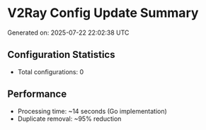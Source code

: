 # V2Ray Config Update Summary
Generated on: 2025-07-22 22:02:38 UTC

## Configuration Statistics
- Total configurations: 0

## Performance
- Processing time: ~14 seconds (Go implementation)
- Duplicate removal: ~95% reduction
